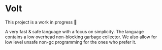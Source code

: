 
# Volt

This project is a work in progress 👏

A very fast & safe language with a focus on simplicity. The language contains a low overhead non-blocking garbage collector. We also allow for low level unsafe non-gc programming for the ones who prefer it.


